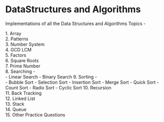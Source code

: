 # DataStructures and Algorithms
Implementations of all the Data Structures and Algorithms Topics - 

<p>
  1. Array <br/>
  2. Patterns <br/>
  3. Number System <br/>
  4. GCD LCM <br/>
  5. Factors <br/>
  6. Square Roots <br/>
  7. Prime Number <br/>
  8. Searching - <br/>
        - Linear Search
        - Binary Search
  9. Sorting - <br/>
        - Bubble Sort
        - Selection Sort
        - Insertion Sort
        - Merge Sort
        - Quick Sort
        - Count Sort
        - Radix Sort
        - Cyclic Sort
  10. Recursion <br/>
  11. Back Tracking <br/>
  12. Linked List <br/>
  13. Stack <br/>
  14. Queue <br/>
  15. Other Practice Questions <br/>


</p>